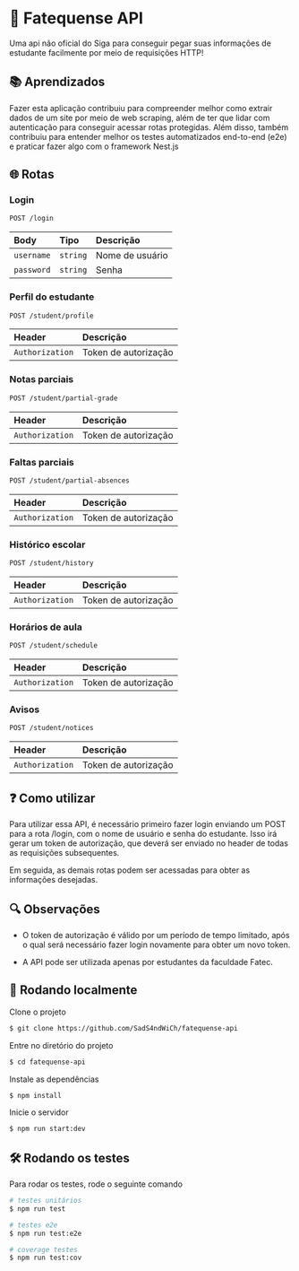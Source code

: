 # 🏫 Fatequense API

Uma api não oficial do Siga para conseguir pegar suas informações de estudante 
facilmente por meio de requisições HTTP!

## 📚 Aprendizados

Fazer esta aplicação contribuiu para compreender melhor como extrair dados de um 
site por meio de web scraping, além de ter que lidar com autenticação para conseguir 
acessar rotas protegidas. Além disso, também contribuiu para entender melhor os 
testes automatizados end-to-end (e2e) e praticar fazer algo com o framework Nest.js

## 🌐 Rotas

### Login
```sh
POST /login
```
| Body   | Tipo       | Descrição                           |
| :---------- | :--------- | :---------------------------------- |
| `username` | `string` | Nome de usuário |
| `password` | `string` | Senha |

### Perfil do estudante
```sh
POST /student/profile
```
| Header   | Descrição                           |
| :---------- | :---------------------------------- |
| `Authorization` | Token de autorização |

### Notas parciais
```sh
POST /student/partial-grade
```
| Header   | Descrição                           |
| :---------- | :---------------------------------- |
| `Authorization` | Token de autorização |

### Faltas parciais
```sh
POST /student/partial-absences
```
| Header   | Descrição                           |
| :---------- | :---------------------------------- |
| `Authorization` | Token de autorização |

### Histórico escolar
```sh
POST /student/history
```
| Header   | Descrição                           |
| :---------- | :---------------------------------- |
| `Authorization` | Token de autorização |

### Horários de aula
```sh
POST /student/schedule
```
| Header   | Descrição                           |
| :---------- | :---------------------------------- |
| `Authorization` | Token de autorização |

### Avisos
```sh
POST /student/notices
```
| Header   | Descrição                           |
| :---------- | :---------------------------------- |
| `Authorization` | Token de autorização |

## ❓ Como utilizar

Para utilizar essa API, é necessário primeiro fazer login enviando um POST para 
a rota /login, com o nome de usuário e senha do estudante. Isso irá gerar um 
token de autorização, que deverá ser enviado no header de todas as requisições 
subsequentes.

Em seguida, as demais rotas podem ser acessadas para obter as informações desejadas.

## 🔍 Observações

- O token de autorização é válido por um período de tempo limitado, após o qual será necessário fazer login novamente para obter um novo token.

- A API pode ser utilizada apenas por estudantes da faculdade Fatec.

## 🚀 Rodando localmente

Clone o projeto

```bash
$ git clone https://github.com/SadS4ndWiCh/fatequense-api
```

Entre no diretório do projeto

```bash
$ cd fatequense-api
```

Instale as dependências

```bash
$ npm install
```

Inicie o servidor

```bash
$ npm run start:dev
```

## 🛠️ Rodando os testes

Para rodar os testes, rode o seguinte comando

```bash
# testes unitários
$ npm run test

# testes e2e
$ npm run test:e2e

# coverage testes
$ npm run test:cov
```

